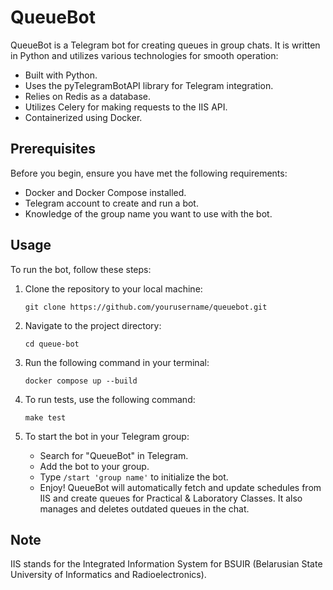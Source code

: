 # QueueBot

QueueBot is a Telegram bot for creating queues in group chats. It is written in Python and utilizes various technologies for smooth operation:

- Built with Python.
- Uses the pyTelegramBotAPI library for Telegram integration.
- Relies on Redis as a database.
- Utilizes Celery for making requests to the IIS API.
- Containerized using Docker.

## Prerequisites

Before you begin, ensure you have met the following requirements:

- Docker and Docker Compose installed.
- Telegram account to create and run a bot.
- Knowledge of the group name you want to use with the bot.

## Usage

To run the bot, follow these steps:

1. Clone the repository to your local machine:

   ```shell
   git clone https://github.com/yourusername/queuebot.git
   ```

2. Navigate to the project directory:
   ```shell
   cd queue-bot
   ```

3. Run the following command in your terminal:

    ```shell
    docker compose up --build
    ```
4. To run tests, use the following command:

    ```shell
    make test
    ```

5. To start the bot in your Telegram group:

   - Search for "QueueBot" in Telegram.
   - Add the bot to your group.
   - Type `/start 'group name'` to initialize the bot.
   - Enjoy! QueueBot will automatically fetch and update schedules from IIS and create queues for Practical & Laboratory Classes. It also manages and deletes outdated queues in the chat.

## Note

IIS stands for the Integrated Information System for BSUIR (Belarusian State University of Informatics and Radioelectronics).
